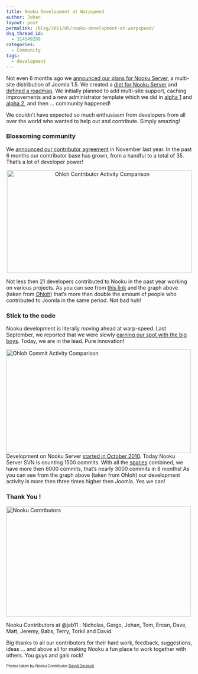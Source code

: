 ```yaml
---
title: Nooku Development at Warpspeed
author: Johan
layout: post
permalink: /blog/2011/05/nooku-development-at-warpspeed/
dsq_thread_id:
  - 314549288
categories:
  - Community
tags:
  - development
---
```

<div>
  <p>
    Not even 6 months ago we <a href="http://blog.nooku.org/2010/12/nooku-server-joomla-on-steroids/">announced our plans for Nooku Server</a>, a multi-site distribution of Joomla 1.5. We created a <a href="http://blog.nooku.org/2011/01/creating-a-diet-for-nooku-server/">diet for Nooku Server</a> and <a href="http://blog.nooku.org/2011/01/a-roadmap-for-nooku-server/">defined a roadmap</a>. We initially planned to add multi-site support, caching improvements and a new administrator template which we did in <a href="http://groups.google.com/group/nooku-framework/browse_thread/thread/bc8c88a8e81a75c9/3169bfda8bcad2cc?lnk=gst&q=alpha+1#3169bfda8bcad2cc">alpha 1</a> and <a href="http://groups.google.com/group/nooku-framework/browse_thread/thread/3dba8a70956726ff/ce7ab509bc774ecf?lnk=gst&q=alpha+2#ce7ab509bc774ecf">alpha 2</a>, and then … community happened!
  </p>
  
  <p>
    We couldn’t have expected so much enthusiasm from developers from all over the world who wanted to help out and contribute. Simply amazing!
  </p>
  
  <h3>
    Blossoming community
  </h3>
  
  <p>
    We <a href="http://blog.nooku.org/2010/11/nooku-contributor-agreement/">announced our contributor agreement</a> in November last year. In the past 6 months our contributor base has grown, from a handful to a total of 35. That’s a lot of developer power!
  </p>
  
  <p style="text-align: center;">
    <a title="Ohloh Contributor Activity Comparison by Nooku, on Flickr" href="http://www.flickr.com/photos/nooku/5761746349/"><img class="aligncenter" src="http://farm4.static.flickr.com/3127/5761746349_ebcbf9108c.jpg" alt="Ohloh Contributor Activity Comparison" width="500" height="278" /></a>
  </p>
  
  <div>
    Not less then 21 developers contributed to Nooku in the past year working on various projects. As you can see from <a href="http://www.ohloh.net/p/compare?project_0=Joomla%21&project_1=Nooku&project_2=Drupal+%28core%29">this link</a> and the graph above (taken from <a href="http://www.ohloh.net/p/compare?project_0=Joomla%21&project_1=Nooku&project_2=Drupal+%28core%29">Ohloh</a>) that’s more than double the amount of people who contributed to Joomla in the same period. Not bad huh!
  </div>
  
  <div>
    <!--more-->
  </div>
  
  <h3>
    Stick to the code
  </h3>
  
  <p style="text-align: left;">
    Nooku development is literally moving ahead at warp-speed. Last September, we reported that we were slowly <a href="http://blog.nooku.org/2010/09/nooku-community-rocking-on/#more-457">earning our spot with the big boys</a>. Today, we are in the lead. Pure innovation!
  </p>
  
  <p style="text-align: left;">
    <a title="Ohloh Commit Activity Comparison by Nooku, on Flickr" href="http://www.flickr.com/photos/nooku/5761746285/"><img class="aligncenter" src="http://farm3.static.flickr.com/2107/5761746285_95ba07ea95.jpg" alt="Ohloh Commit Activity Comparison" width="500" height="280" /></a><br /> Development on Nooku Server <a href="https://nooku.assembla.com/spaces/nooku-server/tickets/1">started in October 2010</a>. Today Nooku Server SVN is counting 1500 commits. With all the <a href="http://nooku.assembla.com/">spaces</a> combined, we have more then 6000 commits, that’s nearly 3000 commits in 8 months! As you can see from the graph above (taken from Ohloh) our development activity is more then three times higher then Joomla. Yes we can!
  </p>
  
  <h3>
    Thank You !
  </h3>
  
  <div class="wp-caption aligncenter" style="width: 510px">
    <a title="Nooku Contributors  by Nooku, on Flickr" href="http://www.flickr.com/photos/nooku/5761822147/"><img class=" " src="http://farm6.static.flickr.com/5063/5761822147_3882b3b508.jpg" alt="Nooku Contributors " width="500" height="298" /></a><p class="wp-caption-text">
      Nooku Contributors at @jab11 : Nicholas, Gergo, Johan, Tom, Ercan, Dave, Matt, Jeremy, Babs, Terry, Torkil and David.
    </p>
  </div>
  
  <p style="text-align: left;">
    Big thanks to all our contributors for their hard work, feedback, suggestions, ideas … and above all for making Nooku a fun place to work together with others. You guys and gals rock!
  </p>
  
  <p style="text-align: left; font-size: 10px;">
    Photos taken by Nooku Contributor <a href="http://www.flickr.com/photos/valanx/">David Deutsch</a>
  </p>
</div>